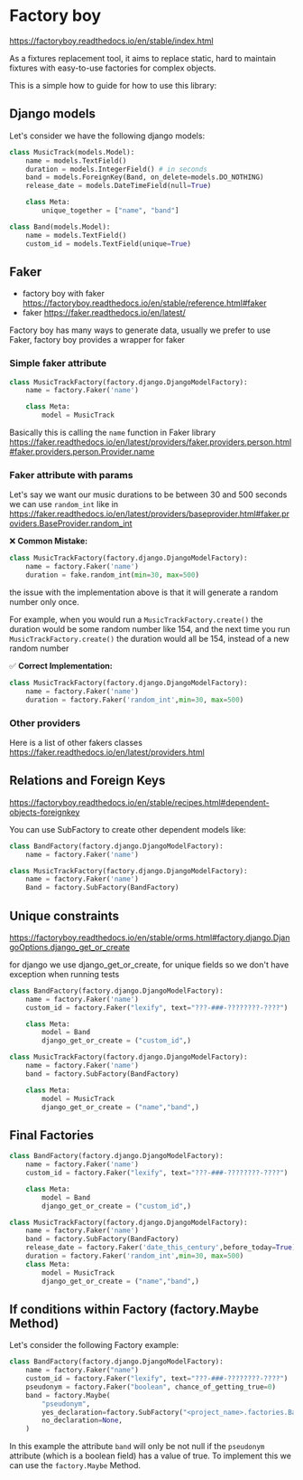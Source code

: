 # Factory boy

https://factoryboy.readthedocs.io/en/stable/index.html

As a fixtures replacement tool, it aims to replace static, hard to maintain fixtures with easy-to-use factories for
complex objects.

This is a simple how to guide for how to use this library:

## Django models

Let's consider we have the following django models:

```python
class MusicTrack(models.Model):
    name = models.TextField()
    duration = models.IntegerField() # in seconds
    band = models.ForeignKey(Band, on_delete=models.DO_NOTHING)
    release_date = models.DateTimeField(null=True)

    class Meta:
        unique_together = ["name", "band"]

class Band(models.Model):
    name = models.TextField()
    custom_id = models.TextField(unique=True)
```

## Faker

- factory boy with faker https://factoryboy.readthedocs.io/en/stable/reference.html#faker
- faker https://faker.readthedocs.io/en/latest/

Factory boy has many ways to generate data, usually we prefer to use Faker,
factory boy provides a wrapper for faker

### Simple faker attribute

```python
class MusicTrackFactory(factory.django.DjangoModelFactory):
    name = factory.Faker('name')

    class Meta:
        model = MusicTrack
```

Basically this is calling the `name` function in Faker library
https://faker.readthedocs.io/en/latest/providers/faker.providers.person.html#faker.providers.person.Provider.name

### Faker attribute with params

Let's say we want our music durations to be between 30 and 500 seconds
we can use `random_int` like in
https://faker.readthedocs.io/en/latest/providers/baseprovider.html#faker.providers.BaseProvider.random_int

:x: **Common Mistake:**

```python
class MusicTrackFactory(factory.django.DjangoModelFactory):
    name = factory.Faker('name')
    duration = fake.random_int(min=30, max=500)
```

the issue with the implementation above is that it will generate a random number only once.

For example, when you would run a `MusicTrackFactory.create()` the duration would be some random number like 154,
and the next time you run `MusicTrackFactory.create()` the duration would all be 154, instead of a new random number

:white_check_mark: **Correct Implementation:**

```python
class MusicTrackFactory(factory.django.DjangoModelFactory):
    name = factory.Faker('name')
    duration = factory.Faker('random_int',min=30, max=500)
```

### Other providers

Here is a list of other fakers classes https://faker.readthedocs.io/en/latest/providers.html

## Relations and Foreign Keys

https://factoryboy.readthedocs.io/en/stable/recipes.html#dependent-objects-foreignkey

You can use SubFactory to create other dependent models like:

```python
class BandFactory(factory.django.DjangoModelFactory):
    name = factory.Faker('name')

class MusicTrackFactory(factory.django.DjangoModelFactory):
    name = factory.Faker('name')
    Band = factory.SubFactory(BandFactory)
```

## Unique constraints

https://factoryboy.readthedocs.io/en/stable/orms.html#factory.django.DjangoOptions.django_get_or_create

for django we use django_get_or_create, for unique fields so we don't have exception when running tests

```python
class BandFactory(factory.django.DjangoModelFactory):
    name = factory.Faker('name')
    custom_id = factory.Faker("lexify", text="???-###-????????-????")

    class Meta:
        model = Band
        django_get_or_create = ("custom_id",)

class MusicTrackFactory(factory.django.DjangoModelFactory):
    name = factory.Faker('name')
    band = factory.SubFactory(BandFactory)

    class Meta:
        model = MusicTrack
        django_get_or_create = ("name","band",)
```

## Final Factories

```python
class BandFactory(factory.django.DjangoModelFactory):
    name = factory.Faker('name')
    custom_id = factory.Faker("lexify", text="???-###-????????-????")

    class Meta:
        model = Band
        django_get_or_create = ("custom_id",)

class MusicTrackFactory(factory.django.DjangoModelFactory):
    name = factory.Faker('name')
    band = factory.SubFactory(BandFactory)
    release_date = factory.Faker('date_this_century',before_today=True)
    duration = factory.Faker('random_int',min=30, max=500)
    class Meta:
        model = MusicTrack
        django_get_or_create = ("name","band",)
```

## If conditions within Factory (factory.Maybe Method)

Let's consider the following Factory example:

```python
class BandFactory(factory.django.DjangoModelFactory):
    name = factory.Faker("name")
    custom_id = factory.Faker("lexify", text="???-###-????????-????")
    pseudonym = factory.Faker("boolean", chance_of_getting_true=0)
    band = factory.Maybe(
        "pseudonym",
        yes_declaration=factory.SubFactory("<project_name>.factories.BandFactory", pseudonym=False),
        no_declaration=None,
    )
```

In this example the attribute `band` will only be not null if the `pseudonym` attribute (which is a boolean field) has a value of true.
To implement this we can use the `factory.Maybe` Method.
